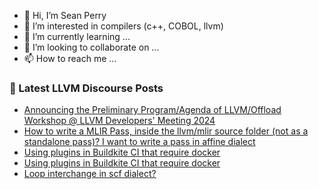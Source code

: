 - 👋 Hi, I’m Sean Perry
- 👀 I’m interested in compilers (c++, COBOL, llvm)
- 🌱 I’m currently learning ...
- 💞️ I’m looking to collaborate on ...
- 📫 How to reach me ...

<!---
s66perry/s66perry is a ✨ special ✨ repository because its `README.md` (this file) appears on your GitHub profile.
You can click the Preview link to take a look at your changes.
--->
### 📕 Latest LLVM Discourse Posts

<!-- DISCOURSE-LLVM:START -->
- [Announcing the Preliminary Program/Agenda of LLVM/Offload Workshop @ LLVM Developers&#39; Meeting 2024](https://discourse.llvm.org/t/announcing-the-preliminary-program-agenda-of-llvm-offload-workshop-llvm-developers-meeting-2024/82535#post_2)
- [How to write a MLIR Pass, inside the llvm/mlir source folder &lpar;not as a standalone pass&rpar;? I want to write a pass in affine dialect](https://discourse.llvm.org/t/how-to-write-a-mlir-pass-inside-the-llvm-mlir-source-folder-not-as-a-standalone-pass-i-want-to-write-a-pass-in-affine-dialect/82699#post_3)
- [Using plugins in Buildkite CI that require docker](https://discourse.llvm.org/t/using-plugins-in-buildkite-ci-that-require-docker/82701#post_4)
- [Using plugins in Buildkite CI that require docker](https://discourse.llvm.org/t/using-plugins-in-buildkite-ci-that-require-docker/82701#post_3)
- [Loop interchange in scf dialect?](https://discourse.llvm.org/t/loop-interchange-in-scf-dialect/82702#post_1)
<!-- DISCOURSE-LLVM:END -->
